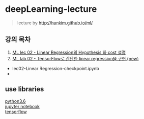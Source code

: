 # deepLearning-lecture

> lecture by http://hunkim.github.io/ml/

## 강의 목차
1. [ML lec 02 - Linear Regression의 Hypothesis 와 cost 설명](https://www.youtube.com/watch?v=Hax03rCn3UI&list=PLlMkM4tgfjnLSOjrEJN31gZATbcj_MpUm&index=4)
2. [ML lab 02 - TensorFlow로 간단한 linear regression을 구현 (new)](https://www.youtube.com/watch?v=mQGwjrStQgg&index=5&list=PLlMkM4tgfjnLSOjrEJN31gZATbcj_MpUm)
  - lec02-Linear Regression-checkpoint.ipynb
  - 

## use libraries
[python3.6][1]  
[jupyter notebook][2]  
[tensorflow][3]

[1]: https://www.python.org/
[2]: http://jupyter.org/
[3]: https://www.tensorflow.org/
